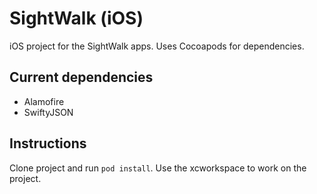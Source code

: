 # SightWalk (iOS)
iOS project for the SightWalk apps.
Uses Cocoapods for dependencies.

## Current dependencies
- Alamofire
- SwiftyJSON


## Instructions
Clone project and run ```pod install```.
Use the xcworkspace to work on the project.
